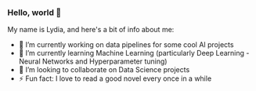 ### Hello, world 👋

My name is Lydia, and here's a bit of info about me:

- 🔭 I’m currently working on data pipelines for some cool AI projects
- 🌱 I’m currently learning Machine Learning (particularly Deep Learning - Neural Networks and Hyperparameter tuning)
- 👯 I’m looking to collaborate on Data Science projects
- ⚡ Fun fact: I love to read a good novel every once in a while

